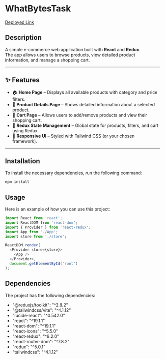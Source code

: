 # WhatBytesTask

[Deployed Link](https://what-bytes-task-chi.vercel.app/) 

## Description
A simple e-commerce web application built with **React** and **Redux**.  
The app allows users to browse products, view detailed product information, and manage a shopping cart.

---

## ✨ Features

- 🏠 **Home Page** – Displays all available products with category and price filters.  
- 📄 **Product Details Page** – Shows detailed information about a selected product.  
- 🛒 **Cart Page** – Allows users to add/remove products and view their shopping cart.  
- 🔄 **Redux State Management** – Global state for products, filters, and cart using Redux.  
- 🎨 **Responsive UI** – Styled with Tailwind CSS (or your chosen framework).  

---

## Installation

To install the necessary dependencies, run the following command:

```bash
npm install
```

## Usage

Here is an example of how you can use this project:

```javascript
import React from 'react';
import ReactDOM from 'react-dom';
import { Provider } from 'react-redux';
import App from './App';
import store from './store';

ReactDOM.render(
  <Provider store={store}>
    <App />
  </Provider>,
  document.getElementById('root')
);
```

## Dependencies

The project has the following dependencies:

- "@reduxjs/toolkit": "^2.8.2"
- "@tailwindcss/vite": "^4.1.12"
- "lucide-react": "^0.542.0"
- "react": "^19.1.1"
- "react-dom": "^19.1.1"
- "react-icons": "^5.5.0"
- "react-redux": "^9.2.0"
- "react-router-dom": "^7.8.2"
- "redux": "^5.0.1"
- "tailwindcss": "^4.1.12"
